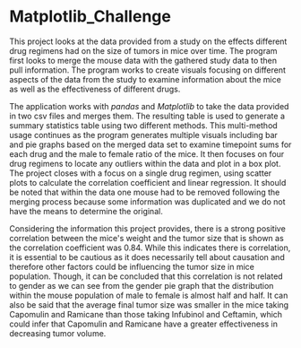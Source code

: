 # Matplotlib_Challenge

This project looks at the data provided from a study on the effects different drug regimens had on the size of tumors in mice over time. The program first looks to merge the mouse data with the gathered study data to then pull information. The program works to create visuals focusing on different aspects of the data from the study to examine information about the mice as well as the effectiveness of different drugs.
    
The application works with *pandas* and *Matplotlib* to take the data provided in two csv files and merges them. The resulting table is used to generate a summary statistics table using two different methods. This multi-method usage continues as the program generates multiple visuals including bar and pie graphs based on the merged data set to examine timepoint sums for each drug and the male to female ratio of the mice. It then focuses on four drug regimens to locate any outliers within the data and plot in a box plot. The project closes with a focus on a single drug regimen, using scatter plots to calculate the correlation coefficient and linear regression. It should be noted that within the data one mouse had to be removed following the merging process because some information was duplicated and we do not have the means to determine the original.  

Considering the information this project provides, there is a strong positive correlation between the mice's weight and the tumor size that is shown as the correlation coefficient was 0.84. While this indicates there is correlation, it is essential to be cautious as it does necessarily tell about causation and therefore other factors could be influencing the tumor size in mice population. Though, it can be concluded that this correlation is not related to gender as we can see from the gender pie graph that the distribution within the mouse population of male to female is almost half and half. It can also be said that the average final tumor size was smaller in the mice taking Capomulin and Ramicane than those taking Infubinol and Ceftamin, which could infer that Capomulin and Ramicane have a greater effectiveness in decreasing tumor volume.


